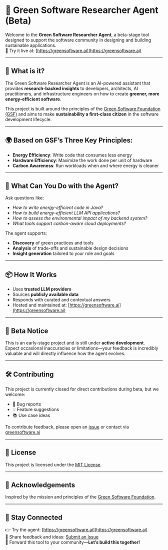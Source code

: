 # 🌱 Green Software Researcher Agent (Beta)

Welcome to the **Green Software Researcher Agent**, a beta-stage tool designed to support the software community in designing and building sustainable applications.  
🧪 Try it live at: [https://greensoftware.ai](https://greensoftware.ai)

---

## 🚀 What is it?

The Green Software Researcher Agent is an AI-powered assistant that provides **research-backed insights** to developers, architects, AI practitioners, and infrastructure engineers on how to create **greener, more energy-efficient software**.

This project is built around the principles of the [Green Software Foundation (GSF)](https://greensoftware.foundation) and aims to make **sustainability a first-class citizen** in the software development lifecycle.

---

## 🌍 Based on GSF’s Three Key Principles:

- **Energy Efficiency**: Write code that consumes less energy  
- **Hardware Efficiency**: Maximize the work done per unit of hardware  
- **Carbon Awareness**: Run workloads when and where energy is cleaner  

---

## 🔧 What Can You Do with the Agent?

Ask questions like:

- _How to write energy-efficient code in Java?_  
- _How to build energy-efficient LLM API applications?_  
- _How to assess the environmental impact of my backend system?_  
- _What tools support carbon-aware cloud deployments?_  

The agent supports:

- **Discovery** of green practices and tools  
- **Analysis** of trade-offs and sustainable design decisions  
- **Insight generation** tailored to your role and goals  

---

## 📦 How It Works

- Uses **trusted LLM providers**
- Sources **publicly available data**
- Responds with curated and contextual answers
- Hosted and maintained at: [https://greensoftware.ai](https://greensoftware.ai)

---

## 📣 Beta Notice

This is an early-stage project and is still under **active development**.  
Expect occasional inaccuracies or limitations—your feedback is incredibly valuable and will directly influence how the agent evolves.

---

## 🛠️ Contributing

This project is currently closed for direct contributions during beta, but we welcome:

- 🐛 Bug reports  
- 💡 Feature suggestions  
- 📚 Use case ideas  

To contribute feedback, please open an [issue](https://github.com/<your-org-or-username>/green-software-agent/issues) or contact via [greensoftware.ai](https://greensoftware.ai)

---

## 📄 License

This project is licensed under the [MIT License](LICENSE).

---

## 🙌 Acknowledgements

Inspired by the mission and principles of the [Green Software Foundation](https://greensoftware.foundation).

---

## 💬 Stay Connected

👉 Try the agent: [https://greensoftware.ai](https://greensoftware.ai)  
📣 Share feedback and ideas: [Submit an Issue](https://github.com/<your-org-or-username>/green-software-agent/issues)  
🔗 Forward this tool to your community—**Let’s build this together!**

